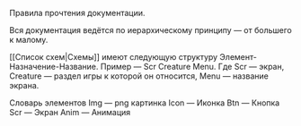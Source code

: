 Правила прочтения документации.

Вся документация ведётся по иерархическому принципу — от большего к малому. 

[[Список схем|Схемы]] имеют следующую структуру Элемент-Назначение-Название. 
Пример — Scr Creature Menu. Где Scr — экран, Creature — раздел игры к которой он относится, Menu — название экрана.

Словарь элементов
Img — png картинка
Icon — Иконка
Btn — Кнопка
Scr — Экран
Anim — Анимация